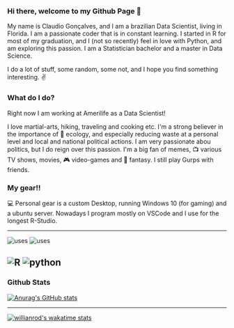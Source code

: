 ### Hi there, welcome to my Github Page 👋

My name is Claudio Gonçalves, and I am a brazilian Data Scientist, living in Florida. I am a passionate coder that is in constant learning. I started in R for most of my graduation, and I (not so recently) feel in love with Python, and am exploring this passion.
I am a Statistician bachelor and a master in Data Science.

I do a lot of stuff, some random, some not, and I hope you find something interesting. :v: 

### What do I do?

Right now I am working at Amerilife as a Data Scientist! 


I love martial-arts, hiking, traveling and cooking etc. I'm a strong believer in the importance of 💚 ecology, and especially reducing waste at a personal level and local and national political actions. I am very passionate abou politics, but I do reign over this passion.  I'm a big fan of memes, :tv: various TV shows, movies, :video_game: video-games and :game_die: fantasy. I still play Gurps with friends.

### My gear!! 

💻 Personal gear is a custom Desktop, running Windows 10 (for gaming) and a ubuntu server. Nowadays I program mostly on VSCode and I use for the longest R-Studio. 

---

<img alt="uses" src="https://img.shields.io/badge/uses-badges-orange" /> <img alt="uses" src="https://img.shields.io/badge/uses%20-git-yellowgreen" />

<img alt="R" src="https://img.shields.io/badge/love it-276DC3?logo=r&logocolor==white&style=for-the-badge" /> <img alt="python" src="https://img.shields.io/badge/ daily driver -000000?logo=python&logocolor==yeallow&style=for-the-badge" /> 
---
### Github Stats

[![Anurag's GitHub stats](https://github-readme-stats.vercel.app/api?username=cvgoncalves&count_private=true&show_icons=true&theme=radical)](https://github.com/anuraghazra/github-readme-stats)

---

[![willianrod's wakatime stats](https://github-readme-stats.vercel.app/api/wakatime?username=vinny_cvg)](https://github.com/anuraghazra/github-readme-stats)

<!--
**yscman/yscman** is a ✨ _special_ ✨ repository because its `README.md` (this file) appears on your GitHub profile.

Here are some ideas to get you started:

- 🔭 I’m currently working on ...
- 🌱 I’m currently learning ...
- 👯 I’m looking to collaborate on ...
- 🤔 I’m looking for help with ...
- 💬 Ask me about ...
- 📫 How to reach me: ...
- 😄 Pronouns: ...
- ⚡ Fun fact: ...
-->
